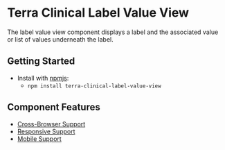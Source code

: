# Terra Clinical Label Value View

The label value view component displays a label and the associated value or list
of values underneath the label.

## Getting Started

- Install with [npmjs](https://www.npmjs.com):
  - `npm install terra-clinical-label-value-view`


## Component Features
* [Cross-Browser Support](https://github.com/cerner/terra-core/wiki/Component-Features#cross-browser-support)
* [Responsive Support](https://github.com/cerner/terra-core/wiki/Component-Features#responsive-support)
* [Mobile Support](https://github.com/cerner/terra-core/wiki/Component-Features#mobile-support)
